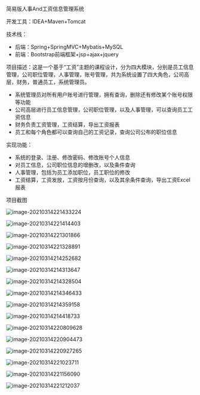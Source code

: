 简易版人事And工资信息管理系统

开发工具：IDEA+Maven+Tomcat

技术栈：

- 后端：Spring+SpringMVC+Mybatis+MySQL
- 前端：Bootstrap前端框架+jsp+ajax+jquery

项目描述：这是一个基于“工资”主题的课程设计，分为四大模块，分别是员工信息管理，公司职位管理，人事管理，账号管理，共为系统设置了四大角色，公司高层，财务，普通员工，系统管理员。

- 系统管理员对所有用户账号进行管理，拥有查询，删除还有修改某个账号权限等功能
- 公司高层进行员工信息管理，公司职位管理，以及人事管理，可以查询员工工资信息
- 财务负责工资管理，工资结算，导出工资报表
- 员工和每个角色都可以查询自己的工资记录，查询公司公布的职位信息

实现功能：

- 系统的登录、注册、修改密码、修改账号个人信息
- 对员工信息，公司职位信息的增删改，以及条件查询
- 人事管理，包括为员工添加职位，员工职位的修改
- 工资结算，工资发放，工资按月份查询，以及其余条件查询，导出工资Excel报表



项目截图

![image-20210314221433224](C:\Users\招志锋\AppData\Roaming\Typora\typora-user-images\image-20210314221433224.png)

![image-20210314221414403](C:\Users\招志锋\AppData\Roaming\Typora\typora-user-images\image-20210314221414403.png)

![image-20210314221301866](C:\Users\招志锋\AppData\Roaming\Typora\typora-user-images\image-20210314221301866.png)

![image-20210314221328891](C:\Users\招志锋\AppData\Roaming\Typora\typora-user-images\image-20210314221328891.png)



![image-20210314214252682](C:\Users\招志锋\AppData\Roaming\Typora\typora-user-images\image-20210314214252682.png)

![image-20210314214313647](C:\Users\招志锋\AppData\Roaming\Typora\typora-user-images\image-20210314214313647.png)

![image-20210314214328504](C:\Users\招志锋\AppData\Roaming\Typora\typora-user-images\image-20210314214328504.png)

![image-20210314214346433](C:\Users\招志锋\AppData\Roaming\Typora\typora-user-images\image-20210314214346433.png)

![image-20210314214359158](C:\Users\招志锋\AppData\Roaming\Typora\typora-user-images\image-20210314214359158.png)

![image-20210314214418733](C:\Users\招志锋\AppData\Roaming\Typora\typora-user-images\image-20210314214418733.png)

![image-20210314220809628](C:\Users\招志锋\AppData\Roaming\Typora\typora-user-images\image-20210314220809628.png)

![image-20210314220904473](C:\Users\招志锋\AppData\Roaming\Typora\typora-user-images\image-20210314220904473.png)

![image-20210314220927265](C:\Users\招志锋\AppData\Roaming\Typora\typora-user-images\image-20210314220927265.png)

![image-20210314221023711](C:\Users\招志锋\AppData\Roaming\Typora\typora-user-images\image-20210314221023711.png)

![image-20210314221156090](C:\Users\招志锋\AppData\Roaming\Typora\typora-user-images\image-20210314221156090.png)

![image-20210314221212037](C:\Users\招志锋\AppData\Roaming\Typora\typora-user-images\image-20210314221212037.png)
